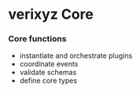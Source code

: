 # verixyz Core

### Core functions

- instantiate and orchestrate plugins
- coordinate events
- validate schemas
- define core types
